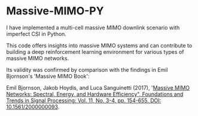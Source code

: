 # Massive-MIMO-PY

I have implemented a multi-cell massive MIMO downlink scenario with imperfect CSI in Python.

This code offers insights into massive MIMO systems and can contribute to building a deep reinforcement learning environment for various types of massive MIMO networks.

Its validity was confirmed by comparison with the findings in Emil Bjornson's 'Massive MIMO Book':

Emil Bjornson, Jakob Hoydis, and Luca Sanguinetti (2017), '[Massive MIMO Networks: Spectral, Energy, and Hardware Efficiency", Foundations and Trends in Signal Processing: Vol. 11, No. 3-4, pp. 154-655. DOI: 10.1561/2000000093](https://www.massivemimobook.com/).
